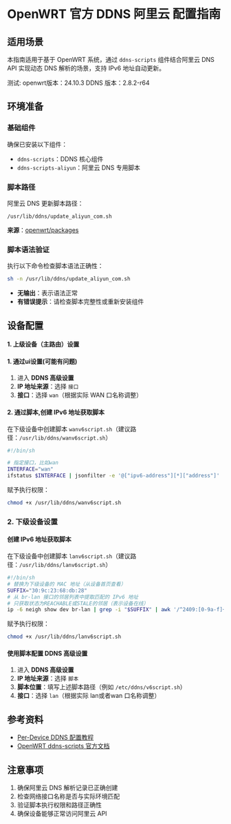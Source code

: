 # OpenWRT 官方 DDNS 阿里云 配置指南

## 适用场景

本指南适用于基于 OpenWRT 系统，通过 `ddns-scripts` 组件结合阿里云 DNS API 实现动态 DNS 解析的场景，支持 IPv6 地址自动更新。

测试:
openwrt版本：24.10.3
DDNS 版本：2.8.2-r64

## 环境准备

### 基础组件

确保已安装以下组件：
- `ddns-scripts`：DDNS 核心组件
- `ddns-scripts-aliyun`：阿里云 DNS 专用脚本

### 脚本路径

阿里云 DNS 更新脚本路径：
```
/usr/lib/ddns/update_aliyun_com.sh
```

**来源**：[openwrt/packages](https://github.com/openwrt/packages/blob/master/net/ddns-scripts/files/usr/lib/ddns/update_aliyun_com.sh)

### 脚本语法验证

执行以下命令检查脚本语法正确性：

```bash
sh -n /usr/lib/ddns/update_aliyun_com.sh
```

- **无输出**：表示语法正常
- **有错误提示**：请检查脚本完整性或重新安装组件

## 设备配置

#### 1. 上级设备（主路由）设置

#### 1. 通过ui设置(可能有问题)
1. 进入 **DDNS 高级设置**
2. **IP 地址来源**：选择 `接口`
3. **接口**：选择 `wan`（根据实际 WAN 口名称调整）

#### 2. 通过脚本,创建 IPv6 地址获取脚本

在下级设备中创建脚本 `wanv6script.sh`（建议路径：`/usr/lib/ddns/wanv6script.sh`）
```bash
#!/bin/sh

# 指定接口，比如wan
INTERFACE="wan"
ifstatus $INTERFACE | jsonfilter -e '@["ipv6-address"][*]["address"]' | grep -E '^2[0-9a-f][0-9a-f]?[0-9a-f]?' | grep -v '::'
```

赋予执行权限：

```bash
chmod +x /usr/lib/ddns/wanv6script.sh
```

### 2. 下级设备设置

#### 创建 IPv6 地址获取脚本

在下级设备中创建脚本 `lanv6script.sh`（建议路径：`/usr/lib/ddns/lanv6script.sh`）

```bash
#!/bin/sh
# 替换为下级设备的 MAC 地址（从设备首页查看）
SUFFIX="30:9c:23:68:db:28"
# 从 br-lan 接口的邻居列表中提取匹配的 IPv6 地址
# 只获取状态为REACHABLE或STALE的邻居（表示设备在线）
ip -6 neigh show dev br-lan | grep -i "$SUFFIX" | awk '/^2409:[0-9a-f]+:/ && /REACHABLE|STALE/ {print $1}' | head -1
```

赋予执行权限：

```bash
chmod +x /usr/lib/ddns/lanv6script.sh
```

#### 使用脚本配置 DDNS 高级设置

1. 进入 **DDNS 高级设置**
2. **IP 地址来源**：选择 `脚本`
3. **脚本位置**：填写上述脚本路径（例如 `/etc/ddns/v6script.sh`）
3. **接口**：选择 `lan`（根据实际 lan或者wan 口名称调整）

## 参考资料

- [Per-Device DDNS 配置教程](https://blog.shinoaa.com/2024/08/20/perDDNS/)
- [OpenWRT ddns-scripts 官方文档](https://openwrt.org/docs/guide-user/services/ddns/client)

## 注意事项

1. 确保阿里云 DNS 解析记录已正确创建
2. 检查网络接口名称是否与实际环境匹配
3. 验证脚本执行权限和路径正确性
4. 确保设备能够正常访问阿里云 API
